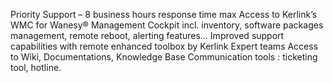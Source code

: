 Priority Support – 8 business hours response time max
Access to Kerlink’s WMC for Wanesy® Management Cockpit incl. inventory, software packages
management, remote reboot, alerting features…
Improved support capabilities with remote enhanced toolbox by Kerlink Expert teams
Access to Wiki, Documentations, Knowledge Base
Communication tools : ticketing tool, hotline.
